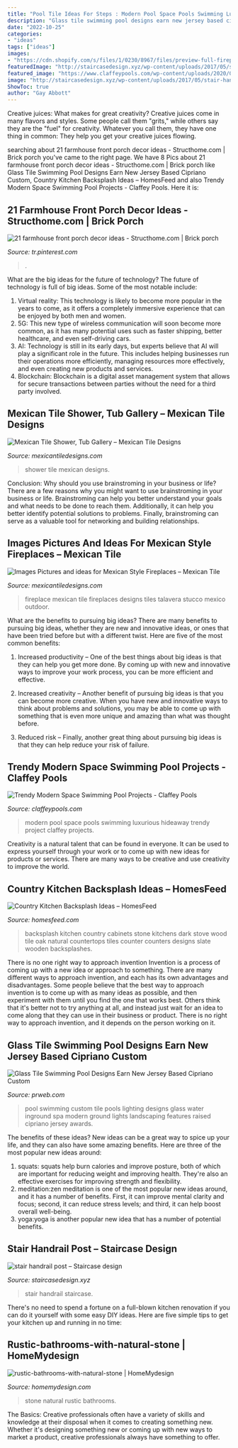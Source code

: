 ```yaml
---
title: "Pool Tile Ideas For Steps : Modern Pool Space Pools Swimming Luxurious Hideaway Trendy Project Claffey Projects"
description: "Glass tile swimming pool designs earn new jersey based cipriano custom"
date: "2022-10-25"
categories:
- "ideas"
tags: ["ideas"]
images:
- "https://cdn.shopify.com/s/files/1/0230/8967/files/preview-full-fireplace_simpson_large.jpg?v=1507054106"
featuredImage: "http://staircasedesign.xyz/wp-content/uploads/2017/05/stair-handrail-post_0.jpg"
featured_image: "https://www.claffeypools.com/wp-content/uploads/2020/06/AJ7A1234-scaled-950x0-c-f.jpg"
image: "http://staircasedesign.xyz/wp-content/uploads/2017/05/stair-handrail-post_0.jpg"
ShowToc: true
author: "Gay Abbott"
---
```



Creative juices: What makes for great creativity?
Creative juices come in many flavors and styles. Some people call them "grits," while others say they are the "fuel" for creativity. Whatever you call them, they have one thing in common: They help you get your creative juices flowing.

	

		
searching about 21 farmhouse front porch decor ideas - Structhome.com | Brick porch you've came to the right page. We have 8 Pics about 21 farmhouse front porch decor ideas - Structhome.com | Brick porch like Glass Tile Swimming Pool Designs Earn New Jersey Based Cipriano Custom, Country Kitchen Backsplash Ideas – HomesFeed and also Trendy Modern Space Swimming Pool Projects - Claffey Pools. Here it is:
		
    
## 21 Farmhouse Front Porch Decor Ideas - Structhome.com | Brick Porch

<img loading=lazy src="https://i.pinimg.com/736x/f3/37/6b/f3376b9b380882df463b064b3d9c301a.jpg" onerror="this.onerror=null;this.src='https://tse4.mm.bing.net/th?id=OIP.wVQVH6poJolK9UgLATLEeQHaK9&amp;pid=15.1';" alt="21 farmhouse front porch decor ideas - Structhome.com | Brick porch">

_Source: tr.pinterest.com_

>. 

	

What are the big ideas for the future of technology?
The future of technology is full of big ideas. Some of the most notable include:
1. Virtual reality: This technology is likely to become more popular in the years to come, as it offers a completely immersive experience that can be enjoyed by both men and women.
2. 5G: This new type of wireless communication will soon become more common, as it has many potential uses such as faster shipping, better healthcare, and even self-driving cars.
3. AI: Technology is still in its early days, but experts believe that AI will play a significant role in the future. This includes helping businesses run their operations more efficiently, managing resources more effectively, and even creating new products and services.
4. Blockchain: Blockchain is a digital asset management system that allows for secure transactions between parties without the need for a third party involved.

    
## Mexican Tile Shower, Tub Gallery – Mexican Tile Designs

<img loading=lazy src="https://cdn.shopify.com/s/files/1/0230/8967/files/preview-full-IMG_4122_large.JPG?v=1511233146" onerror="this.onerror=null;this.src='https://tse3.mm.bing.net/th?id=OIP.TfoWPY_HBd9944K7YYc6pwAAAA&amp;pid=15.1';" alt="Mexican Tile Shower, Tub Gallery – Mexican Tile Designs">

_Source: mexicantiledesigns.com_

>shower tile mexican designs. 

	

Conclusion: Why should you use brainstroming in your business or life?
There are a few reasons why you might want to use brainstroming in your business or life. Brainstroming can help you better understand your goals and what needs to be done to reach them. Additionally, it can help you better identify potential solutions to problems. Finally, brainstroming can serve as a valuable tool for networking and building relationships.

    
## Images Pictures And Ideas For Mexican Style Fireplaces – Mexican Tile

<img loading=lazy src="https://cdn.shopify.com/s/files/1/0230/8967/files/preview-full-fireplace_simpson_large.jpg?v=1507054106" onerror="this.onerror=null;this.src='https://tse2.mm.bing.net/th?id=OIP.sIt2HaoMU3a3SFprb16JdQAAAA&amp;pid=15.1';" alt="Images Pictures and ideas for Mexican Style Fireplaces – Mexican Tile">

_Source: mexicantiledesigns.com_

>fireplace mexican tile fireplaces designs tiles talavera stucco mexico outdoor. 

	

What are the benefits to pursuing big ideas?
There are many benefits to pursuing big ideas, whether they are new and innovative ideas, or ones that have been tried before but with a different twist. Here are five of the most common benefits:
1. Increased productivity – One of the best things about big ideas is that they can help you get more done. By coming up with new and innovative ways to improve your work process, you can be more efficient and effective.

2. Increased creativity – Another benefit of pursuing big ideas is that you can become more creative. When you have new and innovative ways to think about problems and solutions, you may be able to come up with something that is even more unique and amazing than what was thought before.

3. Reduced risk – Finally, another great thing about pursuing big ideas is that they can help reduce your risk of failure.

    
## Trendy Modern Space Swimming Pool Projects - Claffey Pools

<img loading=lazy src="https://www.claffeypools.com/wp-content/uploads/2020/06/AJ7A1234-scaled-950x0-c-f.jpg" onerror="this.onerror=null;this.src='https://tse3.mm.bing.net/th?id=OIP.8etlrxSv_kWIIZ6GoDSuHwHaLH&amp;pid=15.1';" alt="Trendy Modern Space Swimming Pool Projects - Claffey Pools">

_Source: claffeypools.com_

>modern pool space pools swimming luxurious hideaway trendy project claffey projects. 

	

Creativity is a natural talent that can be found in everyone. It can be used to express yourself through your work or to come up with new ideas for products or services. There are many ways to be creative and use creativity to improve the world.

    
## Country Kitchen Backsplash Ideas – HomesFeed

<img loading=lazy src="https://homesfeed.com/wp-content/uploads/2015/08/Dark-backsplash-tiles-idea-for-country-kitchen-with-black-counter-gas-stove-darker-staining-wood-kitchen-cabinets-wooden-floors.jpg" onerror="this.onerror=null;this.src='https://tse4.mm.bing.net/th?id=OIP.Ps82Ksg7D8HTY6Nb3oSphwHaJ4&amp;pid=15.1';" alt="Country Kitchen Backsplash Ideas – HomesFeed">

_Source: homesfeed.com_

>backsplash kitchen country cabinets stone kitchens dark stove wood tile oak natural countertops tiles counter counters designs slate wooden backsplashes. 

	

There is no one right way to approach invention
Invention is a process of coming up with a new idea or approach to something. There are many different ways to approach invention, and each has its own advantages and disadvantages. Some people believe that the best way to approach invention is to come up with as many ideas as possible, and then experiment with them until you find the one that works best. Others think that it's better not to try anything at all, and instead just wait for an idea to come along that they can use in their business or product. There is no right way to approach invention, and it depends on the person working on it.

    
## Glass Tile Swimming Pool Designs Earn New Jersey Based Cipriano Custom

<img loading=lazy src="http://ww1.prweb.com/prfiles/2010/11/15/278217/fiberopticwaterwalllighting.jpg" onerror="this.onerror=null;this.src='https://tse3.mm.bing.net/th?id=OIP.36UMbp9-1wP023LPgCS00AHaE8&amp;pid=15.1';" alt="Glass Tile Swimming Pool Designs Earn New Jersey Based Cipriano Custom">

_Source: prweb.com_

>pool swimming custom tile pools lighting designs glass water inground spa modern ground lights landscaping features raised cipriano jersey awards. 

	

The benefits of these ideas?
New ideas can be a great way to spice up your life, and they can also have some amazing benefits. Here are three of the most popular new ideas around: 
1. squats: squats help burn calories and improve posture, both of which are important for reducing weight and improving health. They're also an effective exercises for improving strength and flexibility. 
2. meditation:zen meditation is one of the most popular new ideas around, and it has a number of benefits. First, it can improve mental clarity and focus; second, it can reduce stress levels; and third, it can help boost overall well-being. 
3. yoga:yoga is another popular new idea that has a number of potential benefits.

    
## Stair Handrail Post – Staircase Design

<img loading=lazy src="http://staircasedesign.xyz/wp-content/uploads/2017/05/stair-handrail-post_0.jpg" onerror="this.onerror=null;this.src='https://tse1.mm.bing.net/th?id=OIP.sOmSbWsSJVcUynqr_jQrRQHaJ3&amp;pid=15.1';" alt="stair handrail post – Staircase design">

_Source: staircasedesign.xyz_

>stair handrail staircase. 

	

There's no need to spend a fortune on a full-blown kitchen renovation if you can do it yourself with some easy DIY ideas. Here are five simple tips to get your kitchen up and running in no time: 

    
## Rustic-bathrooms-with-natural-stone | HomeMydesign

<img loading=lazy src="https://homemydesign.com/wp-content/uploads/2016/05/rustic-bathrooms-with-natural-stone.jpg" onerror="this.onerror=null;this.src='https://tse2.mm.bing.net/th?id=OIP.CbeNCt57K0ymiVeIWkOygAHaJ4&amp;pid=15.1';" alt="rustic-bathrooms-with-natural-stone | HomeMydesign">

_Source: homemydesign.com_

>stone natural rustic bathrooms. 

	

The Basics:
Creative professionals often have a variety of skills and knowledge at their disposal when it comes to creating something new. Whether it's designing something new or coming up with new ways to market a product, creative professionals always have something to offer.

